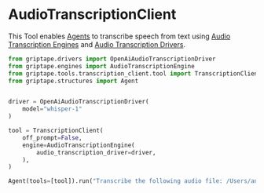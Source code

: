 # AudioTranscriptionClient

This Tool enables [Agents](../../griptape-framework/structures/agents.md) to transcribe speech from text using [Audio Transcription Engines](../../reference/griptape/engines/audio/audio_transcription_engines.md) and [Audio Transcription Drivers](../../reference/griptape/drivers/audio_transcription/index.md).

```python
from griptape.drivers import OpenAiAudioTranscriptionDriver
from griptape.engines import AudioTranscriptionEngine
from griptape.tools.transcription_client.tool import TranscriptionClient
from griptape.structures import Agent


driver = OpenAiAudioTranscriptionDriver(
    model="whisper-1"
)

tool = TranscriptionClient(
    off_prompt=False,
    engine=AudioTranscriptionEngine(
        audio_transcription_driver=driver,
    ),
)

Agent(tools=[tool]).run("Transcribe the following audio file: /Users/andrew/code/griptape/tests/resources/sentences2.wav")
```